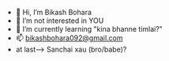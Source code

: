 - 👋 Hi, I’m Bikash Bohara
- 👀 I’m not interested in YOU
- 🌱 I’m currently learning "kina bhanne timlai?"
- 📫 bikashbohara092@gmail.com
- at last--> Sanchai xau (bro/babe)?

<!---
programmer092/programmer092 is a ✨ special ✨ repository because its `README.md` (this file) appears on your GitHub profile.
You can click the Preview link to take a look at your changes.
--->
